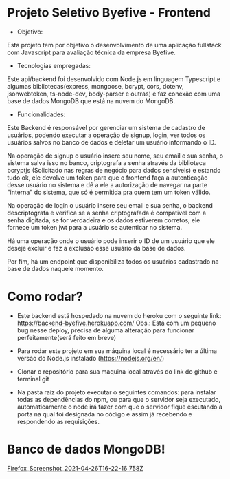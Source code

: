 # Projeto Seletivo Byefive - Frontend

* Objetivo:

Esta projeto tem por objetivo o desenvolvimento de uma aplicação fullstack com Javascript para avaliação técnica da empresa Byefive.

* Tecnologias empregadas:

Este api/backend foi desenvolvido com Node.js em linguagem Typescript e algumas bibliotecas(express, mongoose, bcrypt, cors, dotenv, jsonwebtoken, ts-node-dev, body-parser e outras) e faz conexão com uma base de dados MongoDB que está na nuvem do MongoDB.

* Funcionalidades:

Este Backend é responsável por gerenciar um sistema de cadastro de usuários, podendo executar a operação de signup, login, ver todos os usuários salvos no banco de dados e deletar um usuário informando o ID. 

Na operação de signup o usuário insere seu nome, seu email e sua senha, o sistema salva isso no banco, criptografa a senha através da biblioteca bcryptjs (Solicitado nas regras de negócio para dados sensíveis) e estando tudo ok, ele devolve um token para que o frontend faça a autenticação desse usuário no sistema e dê a ele a autorização de navegar na parte "interna" do sistema, que só é permitida pra quem tem um token válido.

Na operação de login o usuário insere seu email e sua senha, o backend descriptografa e verifica se a senha criptografada é compativel com a senha digitada, se for verdadeira e os dados estiverem corretos, ele fornece um token jwt para a usuário se autenticar no sistema.

Há uma operação onde o usuário pode inserir o ID de um usuário que ele deseje excluir e faz a exclusão esse usuário da base de dados.

Por fim, há um endpoint que disponibiliza todos os usuários cadastrado na base de dados naquele momento.

# Como rodar? 

* Este backend está hospedado na nuvem do heroku com o seguinte link: https://backend-byefive.herokuapp.com/
Obs.: Está com um pequeno bug nesse deploy, precisa de alguma alteração para funcionar perfeitamente(será feito em breve)

* Para rodar este projeto em sua máquina local é necessário ter a última versão do Node.js instalado (https://nodejs.org/en/)
* Clonar o repositório para sua maquina local através do link do github e terminal git
* Na pasta raiz do projeto executar o seguintes comandos: <npm install> para instalar todas as dependências do npm, <npm run start> ou <npm run start:dev> para que o servidor seja executado, automaticamente o node irá fazer com que o servidor fique escutando a porta na qual foi designada no código e assim já recebendo e respondendo as requisições.

# Banco de dados MongoDB!

[Firefox_Screenshot_2021-04-26T16-22-16 758Z](https://user-images.githubusercontent.com/71237016/116117300-739c6f00-a692-11eb-9937-01ffae4fc3eb.png)



